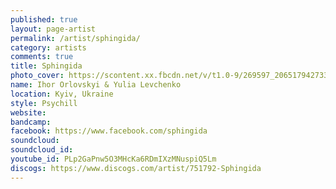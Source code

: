 ```yaml
---
published: true
layout: page-artist
permalink: /artist/sphingida/
category: artists
comments: true
title: Sphingida
photo_cover: https://scontent.xx.fbcdn.net/v/t1.0-9/269597_206517942733841_7110544_n.jpg?oh=c052e138530ec7a7ed30ef135ad7961c&oe=59A7555D
name: Ihor Orlovskyi & Yulia Levchenko
location: Kyiv, Ukraine
style: Psychill
website: 
bandcamp: 
facebook: https://www.facebook.com/sphingida
soundcloud: 
soundcloud_id: 
youtube_id: PLp2GaPnw5O3MHcKa6RDmIXzMNuspiQ5Lm
discogs: https://www.discogs.com/artist/751792-Sphingida
---
```

